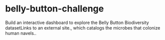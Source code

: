 # belly-button-challenge
Build an interactive dashboard to explore the Belly Button Biodiversity datasetLinks to an external site., which catalogs the microbes that colonize human navels..

